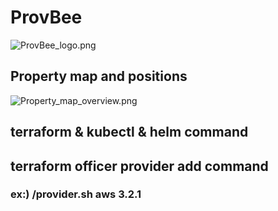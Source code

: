 # ProvBee
![ProvBee_logo.png](https://github.com/NexClipper/provbee/raw/master/assets/ProvBee_logo.png)

## Property map and positions
![Property_map_overview.png](https://github.com/NexClipper/provbee/raw/master/assets/Property_map_overview.png)


## terraform & kubectl & helm command 
## terraform officer provider add command
### ex:) /provider.sh aws 3.2.1
